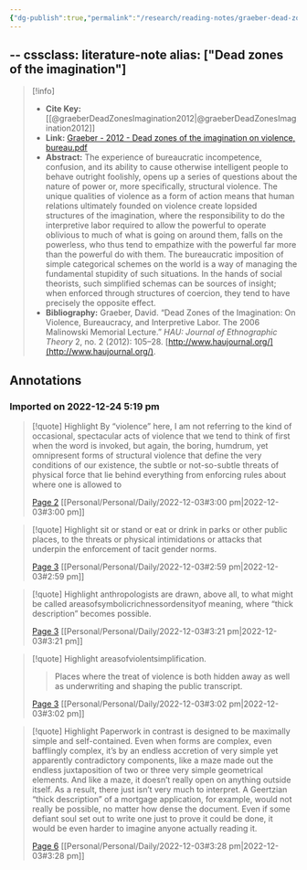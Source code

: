```yaml
---
{"dg-publish":true,"permalink":"/research/reading-notes/graeber-dead-zones-imagination2012/","tags":"gardenEntry"}
---
```



--
cssclass: literature-note
alias: ["Dead zones of the imagination"]
---

> [!info]
> - **Cite Key:** [[@graeberDeadZonesImagination2012\|@graeberDeadZonesImagination2012]]
> - **Link:** [Graeber - 2012 - Dead zones of the imagination on violence, bureau.pdf](file://C:\Users\Henry%20Imler\OneDrive\Library\Zotero%20PDFs\Graeber%20-%202012%20-%20Dead%20zones%20of%20the%20imagination%20on%20violence,%20bureau.pdf)
> - **Abstract:** The experience of bureaucratic incompetence, confusion, and its ability to cause otherwise intelligent people to behave outright foolishly, opens up a series of questions about the nature of power or, more specifically, structural violence. The unique qualities of violence as a form of action means that human relations ultimately founded on violence create lopsided structures of the imagination, where the responsibility to do the interpretive labor required to allow the powerful to operate oblivious to much of what is going on around them, falls on the powerless, who thus tend to empathize with the powerful far more than the powerful do with them. The bureaucratic imposition of simple categorical schemes on the world is a way of managing the fundamental stupidity of such situations. In the hands of social theorists, such simplified schemas can be sources of insight; when enforced through structures of coercion, they tend to have precisely the opposite effect.
> - **Bibliography:** Graeber, David. “Dead Zones of the Imagination: On Violence, Bureaucracy, and Interpretive Labor. The 2006 Malinowski Memorial Lecture.” _HAU: Journal of Ethnographic Theory_ 2, no. 2 (2012): 105–28. [http://www.haujournal.org/](http://www.haujournal.org/).

## Annotations

### Imported on 2022-12-24 5:19 pm

> [!quote] Highlight
> By “violence” here, I am not referring to the kind of occasional, spectacular acts of violence that we tend to think of first when the word is invoked, but again, the boring, humdrum, yet omnipresent forms of structural violence that define the very conditions of our existence, the subtle or not-so-subtle threats of physical force that lie behind everything from enforcing rules about where one is allowed to
>
> [Page 2](zotero://open-pdf/library/items/6QT5LM6M?page=2) [[Personal/Personal/Daily/2022-12-03#3:00 pm\|2022-12-03#3:00 pm]]

> [!quote] Highlight
> sit or stand or eat or drink in parks or other public places, to the threats or physical intimidations or attacks that underpin the enforcement of tacit gender norms.
>
> [Page 3](zotero://open-pdf/library/items/6QT5LM6M?page=3) [[Personal/Personal/Daily/2022-12-03#2:59 pm\|2022-12-03#2:59 pm]]

> [!quote] Highlight
> anthropologists are drawn, above all, to what might be called areasofsymbolicrichnessordensityof meaning, where “thick description” becomes possible.
>
> [Page 3](zotero://open-pdf/library/items/6QT5LM6M?page=3) [[Personal/Personal/Daily/2022-12-03#3:21 pm\|2022-12-03#3:21 pm]]

> [!quote] Highlight
> areasofviolentsimplification.
>> Places where the treat of violence is both hidden away as well as underwriting and shaping the public transcript.
>
> [Page 3](zotero://open-pdf/library/items/6QT5LM6M?page=3) [[Personal/Personal/Daily/2022-12-03#3:02 pm\|2022-12-03#3:02 pm]]

> [!quote] Highlight
> Paperwork in contrast is designed to be maximally simple and self-contained. Even when forms are complex, even bafflingly complex, it’s by an endless accretion of very simple yet apparently contradictory components, like a maze made out the endless juxtaposition of two or three very simple geometrical elements. And like a maze, it doesn’t really open on anything outside itself. As a result, there just isn’t very much to interpret. A Geertzian “thick description” of a mortgage application, for example, would not really be possible, no matter how dense the document. Even if some defiant soul set out to write one just to prove it could be done, it would be even harder to imagine anyone actually reading it.
>
> [Page 6](zotero://open-pdf/library/items/6QT5LM6M?page=6) [[Personal/Personal/Daily/2022-12-03#3:28 pm\|2022-12-03#3:28 pm]]





